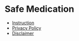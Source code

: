 # Safe Medication

* [Instruction](./manual.md)
* [Privacy Policy](./privacy.md)
* [Disclaimer](./disclaimer.md)
